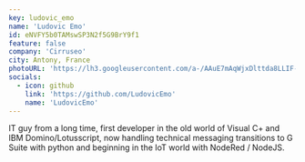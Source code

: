 ```yaml
---
key: ludovic_emo
name: 'Ludovic Emo'
id: eNVFY5b0TAMswSP3N2f5G9BrY9f1
feature: false
company: 'Cirruseo'
city: Antony, France
photoURL: 'https://lh3.googleusercontent.com/a-/AAuE7mAqWjxDlttda8LLIF-XEYjtY5pEeB7t2ScC2nmo4pc'
socials:
  - icon: github
    link: 'https://github.com/LudovicEmo'
    name: 'LudovicEmo'
---
```


IT guy from a long time, first developer in the old world of Visual C+ and IBM Domino/Lotusscript, now handling technical messaging transitions to G Suite with python and beginning in the IoT world with NodeRed / NodeJS.
